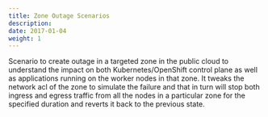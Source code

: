 ```yaml
---
title: Zone Outage Scenarios
description: 
date: 2017-01-04
weight: 1
---
```


Scenario to create outage in a targeted zone in the public cloud to understand the impact on both Kubernetes/OpenShift control plane as well as applications running on the worker nodes in that zone. It tweaks the network acl of the zone to simulate the failure and that in turn will stop both ingress and egress traffic from all the nodes in a particular zone for the specified duration and reverts it back to the previous state.

